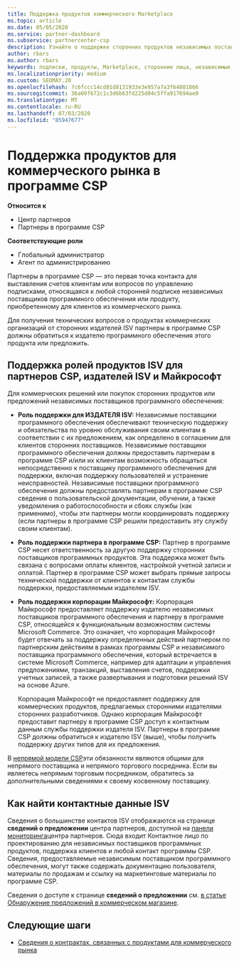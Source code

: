 ```yaml
---
title: Поддержка продуктов коммерческого Marketplace
ms.topic: article
ms.date: 05/05/2020
ms.service: partner-dashboard
ms.subservice: partnercenter-csp
description: Узнайте о поддержке сторонних продуктов независимых поставщиков программного обеспечения или подписок в коммерческом рынке программы CSP.
author: rbars
ms.author: rbars
keywords: подписки, продукты, Marketplace, сторонние лица, независимые поставщики программного обеспечения, издатель, поддержка, CSP
ms.localizationpriority: medium
ms.custom: SEOMAY.20
ms.openlocfilehash: 7c6fccc14cd01d8131933e3e957a7a3f64801866
ms.sourcegitcommit: 36a60f672c1c3d6b63fd225d04c5ffa917694ae0
ms.translationtype: MT
ms.contentlocale: ru-RU
ms.lasthandoff: 07/03/2020
ms.locfileid: "85947677"
---
```

# <a name="support-for-commercial-marketplace-products-in-the-csp-program"></a>Поддержка продуктов для коммерческого рынка в программе CSP

**Относится к**

- Центр партнеров
- Партнеры в программе CSP

**Соответствующие роли**

- Глобальный администратор
- Агент по администрированию

Партнеры в программе CSP — это первая точка контакта для выставления счетов клиентам или вопросов по управлению подписками, относящаяся к любой сторонней подписке независимых поставщиков программного обеспечения или продукту, приобретенному для клиентов из коммерческого рынка.

Для получения технических вопросов о продуктах коммерческих организаций от сторонних издателей ISV партнеры в программе CSP должны обратиться к издателю программного обеспечения этого продукта или предложить.

## <a name="support-roles-of-isv-products-for-csp-partners-isv-publishers-and-microsoft"></a>Поддержка ролей продуктов ISV для партнеров CSP, издателей ISV и Майкрософт

Для коммерческих решений или покупок сторонних продуктов или предложений независимых поставщиков программного обеспечения:

- **Роль поддержки для ИЗДАТЕЛЯ ISV:** Независимые поставщики программного обеспечения обеспечивают техническую поддержку и обязательства по уровню обслуживания своим клиентам в соответствии с их предложением, как определено в соглашении для клиентов сторонних поставщиков. Независимые поставщики программного обеспечения должны предоставить партнерам в программе CSP и/или их клиентам возможность обращаться непосредственно к поставщику программного обеспечения для поддержки, включая поддержку пользователей и устранение неисправностей. Независимые поставщики программного обеспечения должны предоставлять партнерам в программе CSP сведения о пользовательской документации, обучении, а также уведомления о работоспособности и сбоях службы (как применимо), чтобы эти партнеры могли координировать поддержку (если партнеры в программе CSP решили предоставить эту службу своим клиентам).

- **Роль поддержки партнера в программе CSP:** Партнер в программе CSP несет ответственность за другую поддержку сторонних поставщиков программных продуктов. Эта поддержка может быть связана с вопросами оплаты клиентов, настройкой учетной записи и оплатой. Партнер в программе CSP может выбрать прямые запросы технической поддержки от клиентов к контактам службы поддержки, предоставляемым издателем ISV.

- **Роль поддержки корпорации Майкрософт:** Корпорация Майкрософт предоставляет поддержку издателю независимых поставщиков программного обеспечения и партнеру в программе CSP, относящейся к функциональным возможностям системы Microsoft Commerce. Это означает, что корпорация Майкрософт будет отвечать за поддержку определенных действий партнером по партнерским действиям в рамках программы CSP и независимого поставщика программного обеспечения, который встречается в системе Microsoft Commerce, например для адаптации и управления предложениями, транзакций, выставления счетов, поддержки учетных записей, а также развертывания и подготовки решений ISV на основе Azure.

    Корпорация Майкрософт не предоставляет поддержку для коммерческих продуктов, предлагаемых сторонними издателями сторонних разработчиков. Однако корпорация Майкрософт предоставит партнеру в программе CSP доступ к контактным данным службы поддержки издателя ISV. Партнеры в программе CSP должны обратиться к издателю ISV (выше), чтобы получить поддержку других типов для их предложения.

В [непрямой модели CSP](csp-overview.md#indirect-model)эти обязанности являются общими для непрямого поставщика и непрямого торгового посредника. Если вы являетесь непрямым торговым посредником, обратитесь за дополнительными сведениями к своему косвенному поставщику.

## <a name="how-to-find-isv-contact-information"></a>Как найти контактные данные ISV

Сведения о большинстве контактов ISV отображаются на странице **сведений о предложении** центра партнеров, доступной на [панели мониторинга](https://partner.microsoft.com/dashboard)центра партнеров. Сюда входит Контактное лицо по проектированию для независимых поставщиков программных продуктов, поддержка клиентов и любой контакт программы CSP. Сведения, предоставляемые независимым поставщиком программного обеспечения, могут также содержать документацию пользователя, материалы по продажам и ссылку на маркетинговые материалы по программе CSP.

Сведения о доступе к странице **сведений о предложении** см. [в статье Обнаружение предложений в коммерческом магазине](csp-commercial-marketplace-discover.md#view-marketplace-offers-in-partner-center).

## <a name="next-steps"></a>Следующие шаги

- [Сведения о контрактах, связанных с продуктами для коммерческого рынка](csp-commercial-marketplace-contracting.md)
